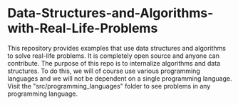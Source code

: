 # Data-Structures-and-Algorithms-with-Real-Life-Problems
This repository provides examples that use data structures and algorithms to solve real-life problems. It is completely open source and anyone can contribute. The purpose of this repo is to internalize algorithms and data structures. To do this, we will of course use various programming languages and we will not be dependent on a single programming language. Visit the "src/programming_languages" folder to see problems in any programming language.
